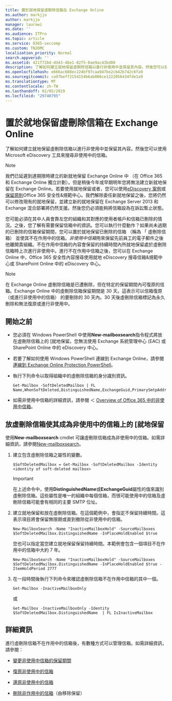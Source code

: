 ```yaml
---
title: 置於就地保留虛刪除信箱在 Exchange Online
ms.author: markjjo
author: markjjo
manager: laurawi
ms.date: ''
ms.audience: ITPro
ms.topic: article
ms.service: O365-seccomp
ms.custom: TN2DMC
localization_priority: Normal
search.appverid: ''
ms.assetid: 421f72bd-dd43-4be1-82f5-0ae9ac43bd00
description: 了解如何建立就地保留虛刪除信箱以進行非使用中並保留其內容。然後您可以使用 Microsoft eDiscovery 工具來搜尋非使用中的信箱。
ms.openlocfilehash: e666ac608ec224bf97caa947be2cb42b742c6fa9
ms.sourcegitcommit: ca97beff215d154b6ab006ce1222056434fde1a9
ms.translationtype: MT
ms.contentlocale: zh-TW
ms.lasthandoff: 02/05/2019
ms.locfileid: "29740795"
---
```

# <a name="put-an-in-place-hold-on-a-soft-deleted-mailbox-in-exchange-online"></a>置於就地保留虛刪除信箱在 Exchange Online

了解如何建立就地保留虛刪除信箱以進行非使用中並保留其內容。然後您可以使用 Microsoft eDiscovery 工具來搜尋非使用中的信箱。
  
> [!NOTE]
> 我們已延遲到達期限時建立的新就地保留 Exchange Online 中 （在 Office 365 和 Exchange Online 獨立計劃）。但是稍後今年或早期明年您將無法建立新就地保留在 Exchange Online。若要使用就地保留或者，您可以使用[eDiscovery 案例](https://go.microsoft.com/fwlink/?linkid=780738)或[保留原則](https://go.microsoft.com/fwlink/?linkid=827811)Office 365 安全性&amp;規範中心。我們解除委任新就地保留之後，您將仍然可以修改現有的就地保留，並建立新的就地保留在 Exchange Server 2013 和 Exchange 混合部署將仍然支援。然後您仍必須能夠將信箱設為在訴訟暫止狀態。 
  
您可能必須在其中人員會靠左您的組織和其對應的使用者帳戶和信箱已刪除的情況。之後，您了解有需要保留信箱中的資訊。您可以執行什麼動作？如果尚未過期的已刪除的信箱保留期間，您可以置於就地保留已刪除的信箱 （稱為 「 虛刪除信箱） 並使其不在作用中的信箱。*非使用中信箱*用來保留先前員工的電子郵件之後他離開貴組織。不在作用中信箱的內容會保留的持續時間內所就地保留處於虛刪除信箱時上次進行非使用中。進行不在作用中信箱之後，您可以在 Exchange Online 中，Office 365 安全性內容搜尋使用就地 eDiscovery 搜尋信箱&amp;規範中心或 SharePoint Online 中的 eDiscovery 中心。 
  
> [!NOTE]
> 在 Exchange Online 虛刪除信箱是已遭刪除，但在特定的保留期間內可復原的信箱。Exchange Online 中的虛刪除信箱保留期間是 30 天。這表示可以信箱復原 （或進行非使用中的信箱） 的要刪除的 30 天內。30 天後虛刪除信箱標記為永久刪除和無法復原或進行非使用中。 
  
## <a name="before-you-begin"></a>開始之前

- 您必須在 Windows PowerShell 中使用**New-mailboxsearch**指令程式將放在虛刪除信箱上的 [就地保留。您無法使用 Exchange 系統管理中心 (EAC) 或 SharePoint Online 中的 eDiscovery 中心。 
    
- 若要了解如何使用 Windows PowerShell 連線到 Exchange Online，請參閱[連線到 Exchange Online Protection PowerShell](https://go.microsoft.com/fwlink/p/?linkid=396554)。
    
- 執行下列命令以取得組織中的虛刪除信箱的身分識別資訊。 
    
  ```
  Get-Mailbox -SoftDeletedMailbox | FL Name,WhenSoftDeleted,DistinguishedName,ExchangeGuid,PrimarySmtpAddress
  ```

- 如需非使用中信箱的詳細資訊，請參閱 ＜ [Overview of Office 365 中的非使用中信箱](inactive-mailboxes-in-office-365.md)。
    
## <a name="put-an-in-place-hold-on-a-soft-deleted-mailbox-to-make-it-an-inactive-mailbox"></a>放虛刪除信箱使其成為非使用中的信箱上的 [就地保留

使用**New-mailboxsearch** cmdlet 可讓虛刪除信箱成為非使用中的信箱。如需詳細資訊，請參閱[New-mailboxsearch](http://technet.microsoft.com/library/74303b47-bb49-407c-a43b-590356eae35c.aspx)。
  
1. 建立包含虛刪除信箱之屬性的變數。 
    
   ```
   $SoftDeletedMailbox = Get-Mailbox -SoftDeletedMailbox -Identity <identity of soft-deleted mailbox>
   ```

    > [!IMPORTANT]
    > 在上述命令中，使用**DistinguishedName**或**ExchangeGuid**屬性的值來識別虛刪除信箱。這些屬性是唯一的組織中每個信箱，而很可能使用中的信箱及虛刪除信箱可能會有相同的主要 SMTP 位址。 
  
2. 建立就地保留和放在虛刪除信箱。在這個範例中，會指定不保留持續時間。這表示項目將會保留無限期或直到撤除從非使用中的信箱。
    
   ```
   New-MailboxSearch -Name "InactiveMailboxHold" -SourceMailboxes $SoftDeletedMailbox.DistinguishedName -InPlaceHoldEnabled $true
    ```
   您也可以指定當您建立就地保留保留持續時間。本範例會包含一個項目不在作用中的信箱中大約 7 年。
    
   ```
   New-MailboxSearch -Name "InactiveMailboxHold" -SourceMailboxes $SoftDeletedMailbox.DistinguishedName -InPlaceHoldEnabled $true -ItemHoldPeriod 2777
   ```

3. 在一段時間後執行下列命令來確認虛刪除信箱不在作用中信箱的其中一個。
    
   ```
   Get-Mailbox -InactiveMailboxOnly
   ```

    或
    
   ```
   Get-Mailbox -InactiveMailboxOnly -Identity $SoftDeletedMailbox.DistinguishedName  | FL IsInactiveMailbox
   ```

## <a name="more-information"></a>詳細資訊

進行虛刪除信箱不在作用中的信箱後，有數種方式可以管理信箱。如需詳細資訊，請參閱：
  
- [變更非使用中信箱的保留期間](change-the-hold-duration-for-an-inactive-mailbox.md)
    
- [復原非使用中的信箱](recover-an-inactive-mailbox.md)
    
- [還原非使用中的信箱](restore-an-inactive-mailbox.md)
    
- [刪除非作用中的信箱](delete-an-inactive-mailbox.md)（由移除保留）
